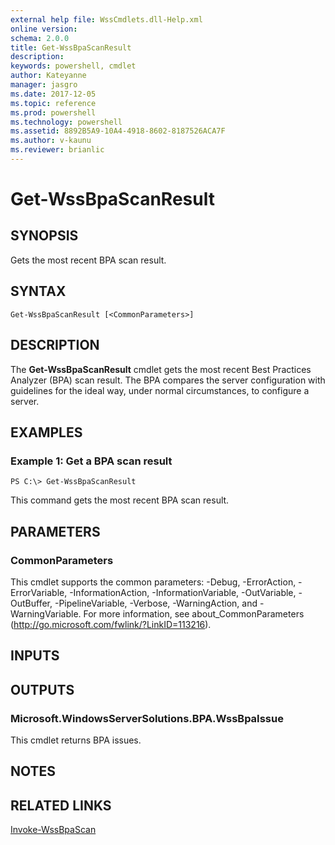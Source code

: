 ```yaml
---
external help file: WssCmdlets.dll-Help.xml
online version: 
schema: 2.0.0
title: Get-WssBpaScanResult
description: 
keywords: powershell, cmdlet
author: Kateyanne
manager: jasgro
ms.date: 2017-12-05
ms.topic: reference
ms.prod: powershell
ms.technology: powershell
ms.assetid: 8892B5A9-10A4-4918-8602-8187526ACA7F
ms.author: v-kaunu
ms.reviewer: brianlic
---
```


# Get-WssBpaScanResult

## SYNOPSIS
Gets the most recent BPA scan result.

## SYNTAX

```
Get-WssBpaScanResult [<CommonParameters>]
```

## DESCRIPTION
The **Get-WssBpaScanResult** cmdlet gets the most recent Best Practices Analyzer (BPA) scan result.
The BPA compares the server configuration with guidelines for the ideal way, under normal circumstances, to configure a server.

## EXAMPLES

### Example 1: Get a BPA scan result
```
PS C:\> Get-WssBpaScanResult
```

This command gets the most recent BPA scan result.

## PARAMETERS

### CommonParameters
This cmdlet supports the common parameters: -Debug, -ErrorAction, -ErrorVariable, -InformationAction, -InformationVariable, -OutVariable, -OutBuffer, -PipelineVariable, -Verbose, -WarningAction, and -WarningVariable. For more information, see about_CommonParameters (http://go.microsoft.com/fwlink/?LinkID=113216).

## INPUTS

## OUTPUTS

### Microsoft.WindowsServerSolutions.BPA.WssBpaIssue
This cmdlet returns BPA issues.

## NOTES

## RELATED LINKS

[Invoke-WssBpaScan](./Invoke-WssBpaScan.md)

